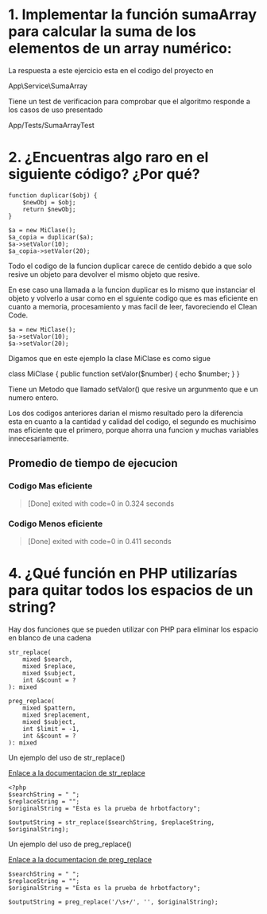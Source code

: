 
# 1. Implementar la función sumaArray para calcular la suma de los elementos de un array numérico:

La respuesta a este ejercicio esta en el codigo del proyecto en

App\Service\SumaArray

Tiene un test de verificacion para comprobar que el algoritmo responde a los casos de uso presentado

App/Tests/SumaArrayTest

# 2. ¿Encuentras algo raro en el siguiente código? ¿Por qué?

``` [php]
function duplicar($obj) {
    $newObj = $obj;
    return $newObj;
}

$a = new MiClase();
$a_copia = duplicar($a);
$a->setValor(10);
$a_copia->setValor(20);
```

Todo el codigo de la funcion duplicar carece de centido
debido a que solo resive un objeto para devolver el mismo objeto que resive.

En ese caso una llamada a la funcion duplicar es lo mismo que instanciar el objeto y volverlo a usar como en el sguiente codigo que es mas eficiente en cuanto a memoria, procesamiento y mas facil de leer, favoreciendo el Clean Code.

``` [php]
$a = new MiClase();
$a->setValor(10);
$a->setValor(20);
```

Digamos que en este ejemplo la clase MiClase es como sigue

class MiClase {
    public function setValor($number)
    {
        echo $number;
    }
}

Tiene un Metodo que llamado setValor() que resive un argunmento que e un numero entero.

Los dos codigos anteriores darian el mismo resultado pero la diferencia esta en cuanto a la cantidad y calidad del codigo, el segundo es muchisimo mas eficiente que el primero, porque ahorra una funcion y muchas variables innecesariamente.

## Promedio de tiempo de ejecucion
### Codigo Mas eficiente
> [Done] exited with code=0 in 0.324 seconds

### Codigo Menos eficiente
> [Done] exited with code=0 in 0.411 seconds


# 4. ¿Qué función en PHP utilizarías para quitar todos los espacios de un string?

Hay dos funciones que se pueden utilizar con PHP para eliminar los espacio en blanco de una cadena

```[php]
str_replace(
    mixed $search,
    mixed $replace,
    mixed $subject,
    int &$count = ?
): mixed
```
``` [php]
preg_replace(
    mixed $pattern,
    mixed $replacement,
    mixed $subject,
    int $limit = -1,
    int &$count = ?
): mixed
```

Un ejemplo del uso de str_replace()

[Enlace a la documentacion de str_replace](https://www.php.net/manual/es/function.str-replace.php)

``` [php]
<?php
$searchString = " ";
$replaceString = "";
$originalString = "Esta es la prueba de hrbotfactory";

$outputString = str_replace($searchString, $replaceString, $originalString);
```


Un ejemplo del uso de preg_replace()

[Enlace a la documentacion de preg_replace](https://www.php.net/manual/es/function.preg-replace.php)

``` [php]
$searchString = " ";
$replaceString = "";
$originalString = "Esta es la prueba de hrbotfactory";

$outputString = preg_replace('/\s+/', '', $originalString);
```
